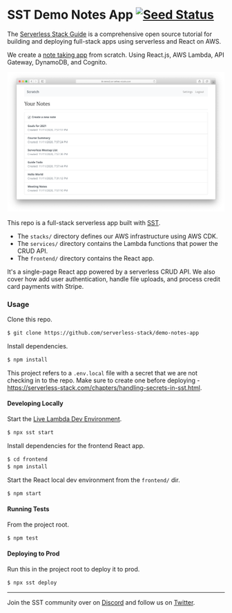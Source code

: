 # SST Demo Notes App [![Seed Status](https://api.seed.run/serverless-stack/demo-notes-app/stages/prod/build_badge)](https://console.seed.run/serverless-stack/demo-notes-app)

The [Serverless Stack Guide](https://serverless-stack.com/#guide) is a comprehensive open source tutorial for building and deploying full-stack apps using serverless and React on AWS.

We create a [note taking app](https://demo.serverless-stack.com) from scratch. Using React.js, AWS Lambda, API Gateway, DynamoDB, and Cognito.

![Demo App](screenshot.png)

This repo is a full-stack serverless app built with [SST](https://github.com/serverless-stack/serverless-stack).

- The `stacks/` directory defines our AWS infrastructure using AWS CDK.
- The `services/` directory contains the Lambda functions that power the CRUD API.
- The `frontend/` directory contains the React app.

It's a single-page React app powered by a serverless CRUD API. We also cover how add user authentication, handle file uploads, and process credit card payments with Stripe.

### Usage

Clone this repo.

```bash
$ git clone https://github.com/serverless-stack/demo-notes-app
```

Install dependencies.

```bash
$ npm install
```

This project refers to a `.env.local` file with a secret that we are not checking in to the repo. Make sure to create one before deploying - https://serverless-stack.com/chapters/handling-secrets-in-sst.html.

#### Developing Locally

Start the [Live Lambda Dev Environment](https://docs.serverless-stack.com/live-lambda-development).

```bash
$ npx sst start
```

Install dependencies for the frontend React app.

```bash
$ cd frontend
$ npm install
```

Start the React local dev environment from the `frontend/` dir.

```bash
$ npm start
```

#### Running Tests

From the project root.

```bash
$ npm test
```

#### Deploying to Prod

Run this in the project root to deploy it to prod.

```bash
$ npx sst deploy
```

---

Join the SST community over on [Discord](https://discord.gg/sst) and follow us on [Twitter](https://twitter.com/SST_dev).
